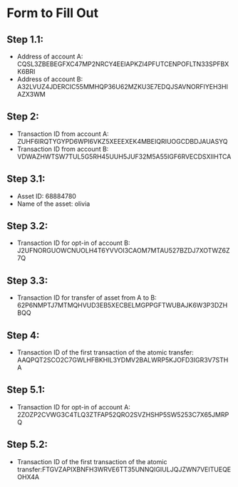 # Form to Fill Out

## Step 1.1:

* Address of account A: CQSL3ZBEBEGFXC47MP2NRCY4EEIAPKZI4PFUTCENPOFLTN33SPFBXK6BRI
* Address of account B: A32LVUZ4JDERCIC55MMHQP36U62MZKU3E7EDQJSAVNORFIYEH3HIAZX3WM

## Step 2:

* Transaction ID from account A: ZUHF6IRQTYGYPD6WPI6VKZ5XEEEXEK4MBEIQRIUOGCDBDJAUASYQ
* Transaction ID from account B: VDWAZHWTSW7TUL5G5RH45UUH5JUF32M5A55IGF6RVECDSXIIHTCA

## Step 3.1:

* Asset ID: 68884780
* Name of the asset: olivia

## Step 3.2:

* Transaction ID for opt-in of account B: J2UFNORGUOWCNUOLH4T6YVVOI3CAOM7MTAU527BZDJ7XOTWZ6Z7Q

## Step 3.3:

* Transaction ID for transfer of asset from A to B: 62P6NMPTJ7MTMQHVUD3EB5XECBELMGPPGFTWUBAJK6W3P3DZHBQQ

## Step 4:

* Transaction ID of the first transaction of the atomic transfer: AAQPQT2SCO2C7GWLHFBKHIL3YDMV2BALWRP5KJOFD3IGR3V7STHA

## Step 5.1:

* Transaction ID for opt-in of account A: 2ZOZP2CVWG3C4TLQ3ZTFAP52QRO2SVZHSHP5SW5253C7X65JMRPQ

## Step 5.2:

* Transaction ID of the first transaction of the atomic transfer:FTGVZAPIXBNFH3WRVE6TT35UNNQIGIULJQJZWN7VEITUEQEOHX4A
